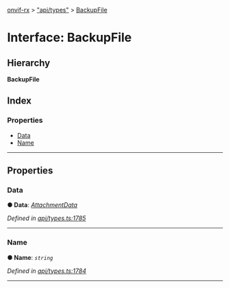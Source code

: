 [onvif-rx](../README.md) > ["api/types"](../modules/_api_types_.md) > [BackupFile](../interfaces/_api_types_.backupfile.md)

# Interface: BackupFile

## Hierarchy

**BackupFile**

## Index

### Properties

* [Data](_api_types_.backupfile.md#data)
* [Name](_api_types_.backupfile.md#name)

---

## Properties

<a id="data"></a>

###  Data

**● Data**: *[AttachmentData](_api_types_.attachmentdata.md)*

*Defined in [api/types.ts:1785](https://github.com/patrickmichalina/onvif-rx/blob/1596479/src/api/types.ts#L1785)*

___
<a id="name"></a>

###  Name

**● Name**: *`string`*

*Defined in [api/types.ts:1784](https://github.com/patrickmichalina/onvif-rx/blob/1596479/src/api/types.ts#L1784)*

___

